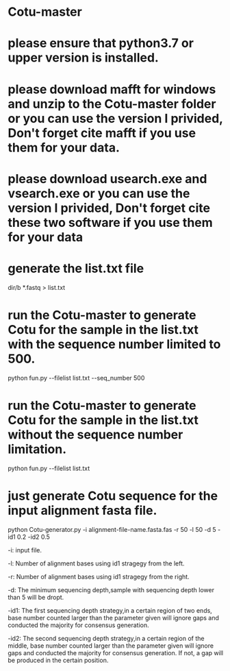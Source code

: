 # Cotu-master
# please ensure that python3.7 or upper version is installed.

# please download mafft for windows and unzip to the Cotu-master folder or you can use the version I privided, Don't forget cite mafft if you use them for your data.

# please download usearch.exe and vsearch.exe or you can use the version I privided, Don't forget cite these two software if you use them for your data

# generate the list.txt file 
dir/b *.fastq > list.txt

# run the Cotu-master to generate Cotu for the sample in the list.txt with the sequence number limited to 500.
python fun.py --filelist list.txt --seq_number 500

# run the Cotu-master to generate Cotu for the sample in the list.txt without the sequence number limitation.
python fun.py --filelist list.txt

# just generate Cotu sequence for the input alignment fasta file.
python Cotu-generator.py -i alignment-file-name.fasta.fas -r 50 -l 50 -d 5 -id1 0.2 -id2 0.5

-i: input file.

-l: Number of alignment bases using id1 stragegy from the left.

-r: Number of alignment bases using id1 stragegy from the right.

-d: The minimum sequencing depth,sample with sequencing depth lower than 5 will be dropt.

-id1: The first sequencing depth strategy,in a certain region of two ends, base number counted larger than the parameter given will ignore gaps and conducted the majority for consensus generation.

-id2: The second sequencing depth strategy,in a certain region of the middle, base number counted larger than the parameter given will ignore gaps and conducted the majority for consensus generation. If not, a gap will be produced in the certain position.
